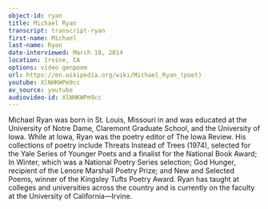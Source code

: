 ```yaml
---
object-id: ryan
title: Michael Ryan 
transcript: transcript-ryan   
first-name: Michael
last-name: Ryan
date-interviewed: March 18, 2014
location: Irvine, CA
options: video genpoem
url: https://en.wikipedia.org/wiki/Michael_Ryan_(poet)
youtube: XlNHKWPm9cc
av_source: youtube
audiovideo-id: XlNHKWPm9cc
---
```


Michael Ryan was born in St. Louis, Missouri in and was educated at the University of Notre Dame, Claremont Graduate School, and the University of Iowa. While at Iowa, Ryan was the poetry editor of The Iowa Review. His collections of poetry include Threats Instead of Trees (1974), selected for the Yale Series of Younger Poets and a finalist for the National Book Award; In Winter, which was a National Poetry Series selection; God Hunger, recipient of the Lenore Marshall Poetry Prize; and New and Selected Poems, winner of the Kingsley Tufts Poetry Award. Ryan has taught at colleges and universities across the country and is currently on the faculty at the University of California&#8212;Irvine.
